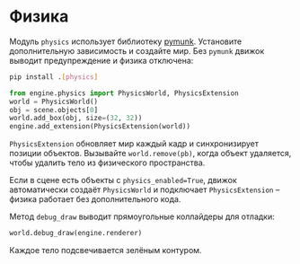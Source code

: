 # Физика

Модуль `physics` использует библиотеку [pymunk](https://www.pymunk.org/).
Установите дополнительную зависимость и создайте мир. Без `pymunk` движок выводит предупреждение и физика отключена:

```bash
pip install .[physics]
```

```python
from engine.physics import PhysicsWorld, PhysicsExtension
world = PhysicsWorld()
obj = scene.objects[0]
world.add_box(obj, size=(32, 32))
engine.add_extension(PhysicsExtension(world))
```

`PhysicsExtension` обновляет мир каждый кадр и синхронизирует позиции объектов.
Вызывайте `world.remove(pb)`, когда объект удаляется, чтобы удалить тело из
физического пространства.

Если в сцене есть объекты с ``physics_enabled=True``, движок автоматически
создаёт ``PhysicsWorld`` и подключает ``PhysicsExtension`` – физика работает
без дополнительного кода.

Метод ``debug_draw`` выводит прямоугольные коллайдеры для отладки:

```python
world.debug_draw(engine.renderer)
```

Каждое тело подсвечивается зелёным контуром.
